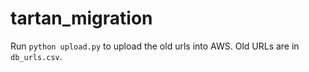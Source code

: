 # tartan_migration
Run `python upload.py` to upload the old urls into AWS. Old URLs are in `db_urls.csv`. 